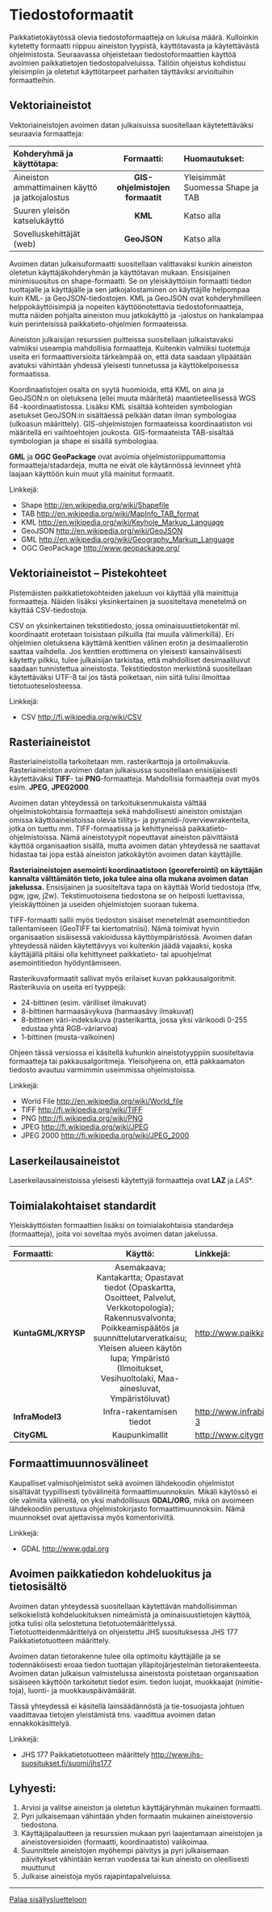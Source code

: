 # Tiedostoformaatit

Paikkatietokäytössä olevia tiedostoformaatteja on lukuisa määrä. Kulloinkin kytetetty formaatti riippuu aineiston tyypistä, käyttötavasta ja käytettävästä ohjelmistosta. Seuraavassa ohjeistetaan tiedostoformaattien käyttöä avoimien paikkatietojen tiedostopalveluissa. Tällöin ohjeistus kohdistuu yleisimpiin ja oletetut käyttötarpeet parhaiten täyttäviksi arvioituihin formaatteihin.

## Vektoriaineistot

Vektoriaineistojen avoimen datan julkaisuissa suositellaan käytetettäväksi seuraavia formaatteja:

| Kohderyhmä ja käyttötapa: | Formaatti: | Huomautukset: |
| :--------- | :-------: | :--------- |
| Aineiston ammattimainen käyttö ja jatkojalostus | **GIS-ohjelmistojen formaatit** | Yleisimmät Suomessa Shape ja TAB |
| Suuren yleisön katselukäyttö | **KML** | Katso alla |
| Sovelluskehittäjät (web) | **GeoJSON** | Katso alla |

Avoimen datan julkaisuformaatti suositellaan valittavaksi kunkin aineiston oletetun käyttäjäkohderyhmän ja käyttötavan mukaan. Ensisijainen minimisuositus on shape-formaatti. Se on yleiskäyttöisin formaatti tiedon tuottajalle ja käyttäjälle ja sen jatkojalostaminen on käyttäjille helpompaa kuin KML- ja GeoJSON-tiedostojen. KML ja GeoJSON ovat kohderyhmilleen helppokäyttöisimpiä ja nopeiten käyttöönotettavia tiedostoformaatteja, mutta näiden pohjalta aineiston muu jatkokäyttö ja -jalostus on hankalampaa kuin perinteisissä paikkatieto-ohjelmien formaateissa.

Aineiston julkaisijan resurssien puitteissa suositellaan julkaistavaksi valmiiksi useampia mahdollisia formaatteja. Kuitenkin valmiiksi tuotettuja useita eri formaattiversioita tärkeämpää on, että data saadaan ylipäätään avatuksi vähintään yhdessä yleisesti tunnetussa ja käyttökelpoisessa formaatissa.

Koordinaatistojen osalta on syytä huomioida, että KML on aina ja GeoJSON:n on oletuksena (ellei muuta määritetä) maantieteellisessä WGS 84 -koordinaatistossa. Lisäksi KML sisältää kohteiden symbologian asetukset GeoJSON:in sisältäessä pelkään datan ilman symbologiaa (ulkoasun määrittely). GIS-ohjelmistojen formaateissa koordinaatiston voi määritellä eri vaihtoehtojen joukosta. GIS-formaateista TAB-sisältää symbologian ja shape ei sisällä symbologiaa.

**GML** ja **OGC GeoPackage** ovat avoimia ohjelmistoriippumattomia formaatteja/stadardeja, mutta ne eivät ole käytännössä levinneet yhtä laajaan käyttöön kuin muut yllä mainitut formaatit.

Linkkejä:
* Shape http://en.wikipedia.org/wiki/Shapefile
* TAB http://en.wikipedia.org/wiki/MapInfo_TAB_format
* KML http://en.wikipedia.org/wiki/Keyhole_Markup_Language
* GeoJSON http://en.wikipedia.org/wiki/GeoJSON
* GML http://en.wikipedia.org/wiki/Geography_Markup_Language
* OGC GeoPackage http://www.geopackage.org/


## Vektoriaineistot – Pistekohteet

Pistemäisten paikkatietokohteiden jakeluun voi käyttää yllä mainittuja formaatteja. Näiden lisäksi yksinkertainen ja suositeltava menetelmä on käyttää CSV-tiedostoja.

CSV on yksinkertainen tekstitiedosto, jossa ominaisuustietokentät ml. koordinaatit erotetaan toisistaan pilkuilla (tai muulla välimerkillä). Eri ohjelmien oletuksena käyttämä kenttien välinen erotin ja desimaalierotin saattaa vaihdella. Jos kenttien erottimena on yleisesti kansainvälisesti käytetty pilkku, tulee julkaisijan tarkistaa, että mahdolliset desimaaliluvut saadaan tunnistettua aineistosta. Tekstitiedoston merkistönä suositellaan käytettäväksi UTF-8 tai jos tästä poiketaan, niin siitä tulisi ilmoittaa tietotuoteselosteessa.


Linkkejä:
* CSV http://fi.wikipedia.org/wiki/CSV

## Rasteriaineistot

Rasteriaineistoilla tarkoitetaan mm. rasterikarttoja ja ortoilmakuvia. Rasteriaineiston avoimen datan julkaisussa suositellaan ensisijaisesti käytettäväksi **TIFF**- tai **PNG**-formaatteja. Mahdollisia formaatteja ovat myös esim. **JPEG**, **JPEG2000**.

Avoimen datan yhteydessä on tarkoituksenmukaista välttää ohjelmistokohtaisia formaatteja sekä mahdollisesti aineiston omistajan omissa käyttöaineistoissa olevia tiilitys- ja pyramidi-/overviewrakenteita, jotka on tuettu mm. TIFF-formaatissa ja kehittyneissä paikkatieto-ohjelmistoissa. Nämä aineistotyypit nopeuttavat aineiston päivittäistä käyttöä organisaation sisällä, mutta avoimen datan yhteydessä ne saattavat hidastaa tai jopa estää aineiston jatkokäytön avoimen datan käyttäjille.

**Rasteriaineistojen asemointi koordinaatistoon (georeferointi)  on käyttäjän kannalta välttämätön tieto, joka tulee aina olla mukana avoimen datan jakelussa.** Ensisijainen ja suositeltava tapa on käyttää World tiedostoja (tfw, pgw, jgw, j2w). Tekstimuotoisena tiedostona se on helposti luettavissa, yleiskäyttöinen ja useiden ohjelmistojen suoraan tukema.

TIFF-formaatti sallii myös tiedoston sisäiset menetelmät asemointitiedon tallentamiseen (GeoTIFF tai kiertomatriisi). Nämä toimivat hyvin organisaation sisäisessä vakioidussa käyttöympäristössä. Avoimen datan yhteydessä näiden käytettävyys voi kuitenkin jäädä vajaaksi, koska käyttäjällä pitäisi olla kehittyneet paikkatieto- tai apuohjelmat asemointitiedon hyödyntämiseen.

Rasterikuvaformaatit sallivat myös erilaiset kuvan pakkausalgoritmit. Rasterikuvia on useita eri tyyppejä:
* 24-bittinen (esim. värilliset ilmakuvat)
* 8-bittinen harmaasävykuva (harmaasävy ilmakuvat)
* 8-bittinen väri-indeksikuva (rasterikartta, jossa yksi värikoodi 0-255 edustaa yhtä RGB-väriarvoa)
* 1-bittinen (musta-valkoinen)

Ohjeen tässä versiossa ei käsitellä kuhunkin aineistotyyppiin suositeltavia formaatteja tai pakkausalgoritmeja. Yleisohjeena on, että pakkaamaton tiedosto avautuu varmimmin useimmissa ohjelmistoissa.

Linkkejä:
* World File http://en.wikipedia.org/wiki/World_file
* TIFF http://fi.wikipedia.org/wiki/TIFF
* PNG http://fi.wikipedia.org/wiki/PNG
* JPEG http://fi.wikipedia.org/wiki/JPEG
* JPEG 2000 http://fi.wikipedia.org/wiki/JPEG_2000


## Laserkeilausaineistot

Laserkeilausaineistoissa yleisesti käytettyjä formaatteja ovat **LAZ** ja *LAS**.

## Toimialakohtaiset standardit

Yleiskäyttöisten formaattien lisäksi on toimialakohtaisia standardeja (formaatteja), joita voi soveltaa myös avoimen datan jakelussa.

| Formaatti: | Käyttö:  | Linkkejä: |
| :--------- | :-------: | :--------- |
| **KuntaGML/KRYSP**	| Asemakaava; Kantakartta; Opastavat tiedot (Opaskartta, Osoitteet, Palvelut, Verkkotopologia); Rakennusvalvonta; Poikkeamispäätös ja suunnittelutarveratkaisu; Yleisen alueen käytön lupa; Ympäristö (Ilmoitukset, Vesihuoltolaki, Maa-ainesluvat, Ympäristöluvat) | http://www.paikkatietopalvelu.fi |
| **InfraModel3**		| Infra-rakentamisen tiedot | http://www.infrabim.fi/inframodel-3 |
| **CityGML**		| Kaupunkimallit | http://www.citygml.org |

## Formaattimuunnosvälineet

Kaupalliset valmisohjelmistot sekä avoimen lähdekoodin ohjelmistot sisältävät tyypillisesti työvälineitä formaattimuunnoksiin. Mikäli käytössö ei ole valmiita välineitä, on yksi mahdollisuus **GDAL/ORG**, mikä on avoimeen lähdekoodiin perustuva ohjelmistokirjasto formaattimuunnoksiin. Nämä muunnokset ovat ajettavissa myös komentoriviltä.

Linkkejä:
* GDAL http://www.gdal.org

## Avoimen paikkatiedon kohdeluokitus ja tietosisältö

Avoimen datan yhteydessä suositellaan käytettävän mahdollisimman selkokielistä kohdeluokituksen nimeämistä ja ominaisuustietojen käyttöä, jotka tulisi olla selostetuna tietotuotemäärittelyssä. Tietotuotteidenmäärittelyä on ohjeistettu JHS suosituksessa JHS 177 Paikkatietotuotteen määrittely.

Avoimen datan tietorakenne tulee olla optimoitu käyttäjälle ja se todennäköisesti eroaa tiedon tuottajan ylläpitojärjestelmän tietorakenteesta. Avoimen datan julkaisun valmistelussa aineistosta poistetaan organisaation sisäiseen käyttöön tarkoitetut tiedot esim. tiedon luojat, muokkaajat (nimitie-toja), luonti- ja muokkauspäivämäärät.

Tässä yhteydessä ei käsitellä lainsäädännöstä ja tie-tosuojasta johtuen vaadittavaa tietojen yleistämistä tms. vaadittua avoimen datan ennakkokäsittelyä. 

Linkkejä:
* JHS 177 Paikkatietotuotteen määrittely http://www.jhs-suositukset.fi/suomi/jhs177

## Lyhyesti:
1. Arvioi ja valitse aineiston ja oletetun käyttäjäryhmän mukainen formaatti.
2. Pyri julkaisemaan vähintään yhden formaatin mukainen aineistoversio tiedostona.
3. Käyttäjäpalautteen ja resurssien mukaan pyri laajentamaan aineistojen ja aineistoversioiden (formaatti, koordinaatisto) valikoimaa.
4. Suunnittele aineistojen myöhempi päivitys ja pyri julkaisemaan päivitykset vähintään kerran vuodessa tai kun aineisto on oleellisesti muuttunut
5. Julkaise aineistoja myös rajapintapalveluissa.

-----
[Palaa sisällysluetteloon](Sisällysluettelo.md)
